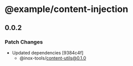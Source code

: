 # @example/content-injection

## 0.0.2

### Patch Changes

- Updated dependencies [9384c4f]
  - @inox-tools/content-utils@0.1.0
